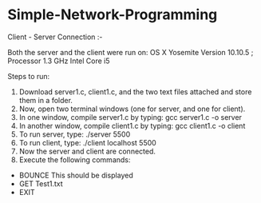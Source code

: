 # Simple-Network-Programming
Client - Server Connection :-

Both the server and the client were run on:
OS X Yosemite Version 10.10.5 ; Processor 1.3 GHz Intel Core i5

Steps to run:
1) Download server1.c, client1.c, and the two text files attached and store them in a folder.
2) Now, open two terminal windows (one for server, and one for client).
3) In one window, compile server1.c by typing:
	gcc server1.c -o server
4) In another window, compile client1.c by typing:
	gcc client1.c -o client
5) To run server, type:
	./server 5500
6) To run client, type:
	./client localhost 5500
7) Now the server and client are connected.
8) Execute the following commands:
* BOUNCE This should be displayed
* GET Test1.txt
* EXIT
